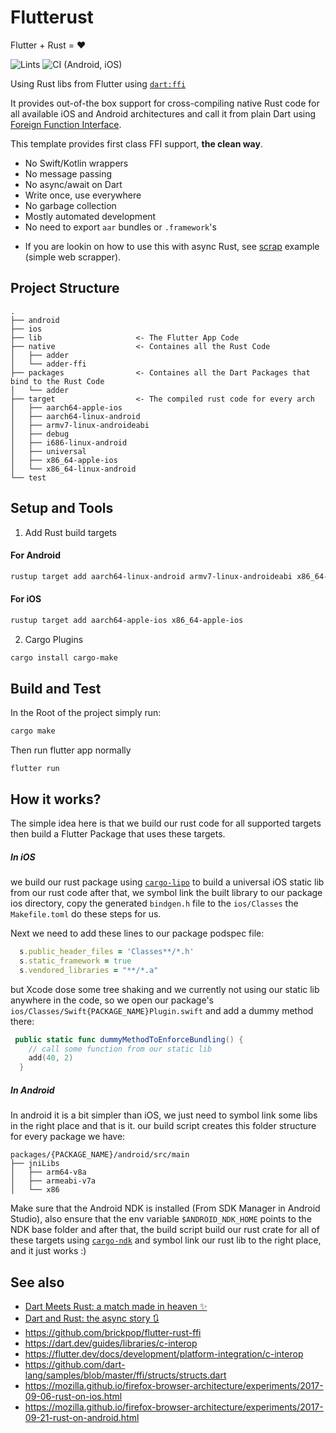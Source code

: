 # Flutterust

Flutter + Rust = :heart:

![Lints](https://github.com/shekohex/flutterust/workflows/Lints/badge.svg)
![CI (Android, iOS)](<https://github.com/shekohex/flutterust/workflows/CI%20(Android,%20iOS)/badge.svg>)

Using Rust libs from Flutter using [`dart:ffi`](https://dart.dev/guides/libraries/c-interop)

It provides out-of-the box support for cross-compiling native Rust code for all available iOS and Android architectures and call it from plain Dart using [Foreign Function Interface](https://en.wikipedia.org/wiki/Foreign_function_interface).

This template provides first class FFI support, **the clean way**.

- No Swift/Kotlin wrappers
- No message passing
- No async/await on Dart
- Write once, use everywhere
- No garbage collection
- Mostly automated development
- No need to export `aar` bundles or `.framework`'s

* If you are lookin on how to use this with async Rust, see [scrap](native/scrap-ffi/src/lib.rs) example (simple web scrapper).

## Project Structure

```
.
├── android
├── ios
├── lib                     <- The Flutter App Code
├── native                  <- Containes all the Rust Code
│   ├── adder
│   └── adder-ffi
├── packages                <- Containes all the Dart Packages that bind to the Rust Code
│   └── adder
├── target                  <- The compiled rust code for every arch
│   ├── aarch64-apple-ios
│   ├── aarch64-linux-android
│   ├── armv7-linux-androideabi
│   ├── debug
│   ├── i686-linux-android
│   ├── universal
│   ├── x86_64-apple-ios
│   └── x86_64-linux-android
└── test
```

## Setup and Tools

1. Add Rust build targets

#### For Android

```sh
rustup target add aarch64-linux-android armv7-linux-androideabi x86_64-linux-android i686-linux-android
```

#### For iOS

```sh
rustup target add aarch64-apple-ios x86_64-apple-ios
```

2. Cargo Plugins

```sh
cargo install cargo-make
```

## Build and Test

In the Root of the project simply run:

```sh
cargo make
```

Then run flutter app normally

```
flutter run
```

## How it works?

The simple idea here is that we build our rust code for all supported targets
then build a Flutter Package that uses these targets.

##### In iOS

we build our rust package using [`cargo-lipo`](https://github.com/TimNN/cargo-lipo) to build a universal iOS static lib from our rust code
after that, we symbol link the built library to our package ios directory, copy the generated `bindgen.h` file to the `ios/Classes`
the `Makefile.toml` do these steps for us.

Next we need to add these lines to our package podspec file:

```rb
  s.public_header_files = 'Classes**/*.h'
  s.static_framework = true
  s.vendored_libraries = "**/*.a"
```

but Xcode dose some tree shaking and we currently not using our static lib anywhere in the code, so we open our package's `ios/Classes/Swift{PACKAGE_NAME}Plugin.swift` and add a dummy method there:

```swift
 public static func dummyMethodToEnforceBundling() {
    // call some function from our static lib
    add(40, 2)
  }
```

##### In Android

In android it is a bit simpler than iOS, we just need to symbol link some libs in the right place and that is it.
our build script creates this folder structure for every package we have:

```
packages/{PACKAGE_NAME}/android/src/main
├── jniLibs
│   ├── arm64-v8a
│   ├── armeabi-v7a
│   └── x86
```

Make sure that the Android NDK is installed (From SDK Manager in Android Studio), also ensure that the env variable `$ANDROID_NDK_HOME` points to the NDK base folder
and after that, the build script build our rust crate for all of these targets using [`cargo-ndk`](https://github.com/bbqsrc/cargo-ndk)
and symbol link our rust lib to the right place, and it just works :)

## See also

- [Dart Meets Rust: a match made in heaven ✨](https://dev.to/sunshine-chain/dart-meets-rust-a-match-made-in-heaven-9f5)
- [Dart and Rust: the async story 🔃](https://dev.to/sunshine-chain/rust-and-dart-the-async-story-3adk)
- https://github.com/brickpop/flutter-rust-ffi
- https://dart.dev/guides/libraries/c-interop
- https://flutter.dev/docs/development/platform-integration/c-interop
- https://github.com/dart-lang/samples/blob/master/ffi/structs/structs.dart
- https://mozilla.github.io/firefox-browser-architecture/experiments/2017-09-06-rust-on-ios.html
- https://mozilla.github.io/firefox-browser-architecture/experiments/2017-09-21-rust-on-android.html
